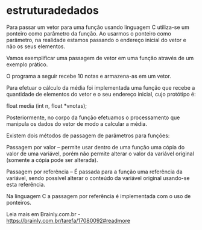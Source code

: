 # estruturadedados

Para passar um vetor para uma função usando linguagem C utiliza-se um ponteiro como parâmetro da função. Ao usarmos o ponteiro como parâmetro, na realidade estamos passando o endereço inicial do vetor e não os seus elementos.

Vamos exemplificar uma passagem de vetor em uma função através de um exemplo prático.

O programa a seguir recebe 10 notas e armazena-as em um vetor.

Para efetuar o cálculo da média foi implementada uma função que recebe a quantidade de elementos do vetor e o seu endereço inicial, cujo protótipo é:

float media (int n, float *vnotas);

Posteriormente, no corpo da função efetuamos o processamento que manipula os dados do vetor de modo a calcular a média.
 
Existem dois métodos de passagem de parâmetros para funções:

Passagem por valor – permite usar dentro de uma função uma cópia do valor de uma variável, porém não permite alterar o valor da variável original (somente a cópia pode ser alterada).

Passagem por referência – É passada para a função uma referência da variável, sendo possível alterar o conteúdo da variável original usando-se esta referência.

Na linguagem C a passagem por referência é implementada com o uso de ponteiros.

Leia mais em Brainly.com.br - https://brainly.com.br/tarefa/17080092#readmore

